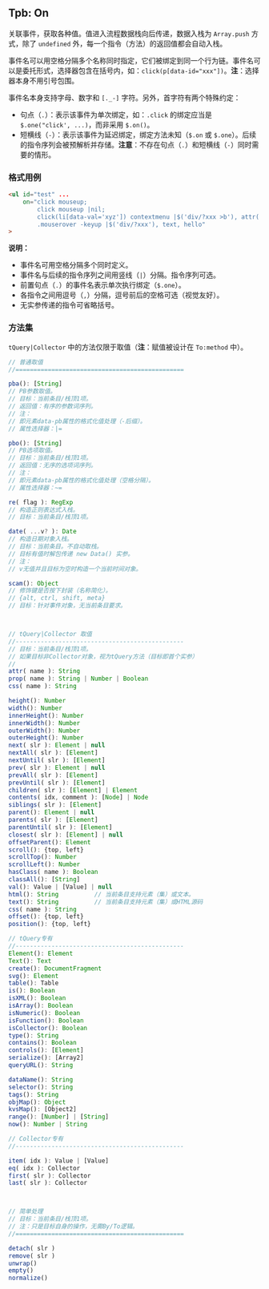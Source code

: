 ## Tpb: On

关联事件，获取各种值。值进入流程数据栈向后传递，数据入栈为 `Array.push` 方式，除了 `undefined` 外，每一个指令（方法）的返回值都会自动入栈。

事件名可以用空格分隔多个名称同时指定，它们被绑定到同一个行为链。事件名可以是委托形式，选择器包含在括号内，如：`click(p[data-id="xxx"])`。**注**：选择器本身不用引号包围。

事件名本身支持字母、数字和 `[._-]` 字符。另外，首字符有两个特殊约定：

- 句点（`.`）：表示该事件为单次绑定，如：`.click` 的绑定应当是 `$.one("click', ...)`，而非采用 `$.on()`。
- 短横线（`-`）：表示该事件为延迟绑定，绑定方法未知（`$.on` 或 `$.one`）。后续的指令序列会被预解析并存储。**注意**：不存在句点（`.`）和短横线（`-`）同时需要的情形。


### 格式用例

```html
<ul id="test" ...
    on="click mouseup;
        click mouseup |nil;
        click(li[data-val='xyz']) contextmenu |$('div/?xxx >b'), attr('-val'), pass('abcd');
        .mouserover -keyup |$('div/?xxx'), text, hello"
>
```

**说明：**

- 事件名可用空格分隔多个同时定义。
- 事件名与后续的指令序列之间用竖线（`|`）分隔。指令序列可选。
- 前置句点（`.`）的事件名表示单次执行绑定（`$.one`）。
- 各指令之间用逗号（`,`）分隔，逗号前后的空格可选（视觉友好）。
- 无实参传递的指令可省略括号。


### 方法集

`tQuery|Collector` 中的方法仅限于取值（**注**：赋值被设计在 `To:method` 中）。


```js
// 普通取值
//===============================================

pba(): [String]
// PB参数取值。
// 目标：当前条目/栈顶1项。
// 返回值：有序的参数词序列。
// 注：
// 即元素data-pb属性的格式化值处理（-后缀）。
// 属性选择器：|=

pbo(): [String]
// PB选项取值。
// 目标：当前条目/栈顶1项。
// 返回值：无序的选项词序列。
// 注：
// 即元素data-pb属性的格式化值处理（空格分隔）。
// 属性选择器：~=

re( flag ): RegExp
// 构造正则表达式入栈。
// 目标：当前条目/栈顶1项。

date( ...v? ): Date
// 构造日期对象入栈。
// 目标：当前条目。不自动取栈。
// 目标有值时解包传递 new Data() 实参。
// 注：
// v无值并且目标为空时构造一个当前时间对象。

scam(): Object
// 修饰键是否按下封装（名称简化）。
// {alt, ctrl, shift, meta}
// 目标：针对事件对象，无当前条目要求。



// tQuery|Collector 取值
//-----------------------------------------------
// 目标：当前条目/栈顶1项。
// 如果目标非Collector对象，视为tQuery方法（目标即首个实参）
//
attr( name ): String
prop( name ): String | Number | Boolean
css( name ): String

height(): Number
width(): Number
innerHeight(): Number
innerWidth(): Number
outerWidth(): Number
outerHeight(): Number
next( slr ): Element | null
nextAll( slr ): [Element]
nextUntil( slr ): [Element]
prev( slr ): Element | null
prevAll( slr ): [Element]
prevUntil( slr ): [Element]
children( slr ): [Element] | Element
contents( idx, comment ): [Node] | Node
siblings( slr ): [Element]
parent(): Element | null
parents( slr ): [Element]
parentUntil( slr ): [Element]
closest( slr ): [Element] | null
offsetParent(): Element
scroll(): {top, left}
scrollTop(): Number
scrollLeft(): Number
hasClass( name ): Boolean
classAll(): [String]
val(): Value | [Value] | null
html(): String          // 当前条目支持元素（集）或文本。
text(): String          // 当前条目支持元素（集）或HTML源码
css( name ): String
offset(): {top, left}
position(): {top, left}

// tQuery专有
//-----------------------------------------------
Element(): Element
Text(): Text
create(): DocumentFragment
svg(): Element
table(): Table
is(): Boolean
isXML(): Boolean
isArray(): Boolean
isNumeric(): Boolean
isFunction(): Boolean
isCollector(): Boolean
type(): String
contains(): Boolean
controls(): [Element]
serialize(): [Array2]
queryURL(): String

dataName(): String
selector(): String
tags(): String
objMap(): Object
kvsMap(): [Object2]
range(): [Number] | [String]
now(): Number | String

// Collector专有
//-----------------------------------------------

item( idx ): Value | [Value]
eq( idx ): Collector
first( slr ): Collector
last( slr ): Collector



// 简单处理
// 目标：当前条目/栈顶1项。
// 注：只是目标自身的操作，无需By/To逻辑。
//===============================================

detach( slr )
remove( slr )
unwrap()
empty()
normalize()
```
